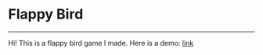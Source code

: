 <h1>Flappy Bird</h1>
<hr>
<p>Hi! This is a flappy bird game I made. Here is a demo: <a href="http://www.superapps.me/flappy_bird/index.html">link</a></p>
